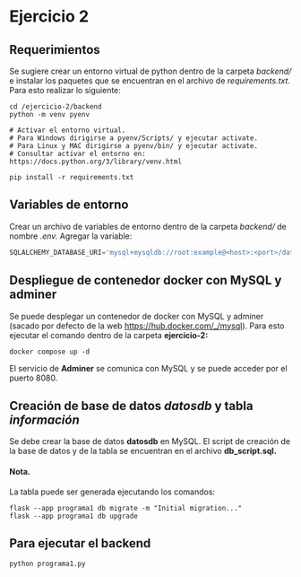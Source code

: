 # Ejercicio 2

## Requerimientos

Se sugiere crear un entorno virtual de python dentro de la carpeta _backend/_ e instalar los paquetes que se encuentran en el archivo de *requirements.txt*. Para esto realizar lo siguiente:

```console
cd /ejercicio-2/backend
python -m venv pyenv

# Activar el entorno virtual.
# Para Windows dirigirse a pyenv/Scripts/ y ejecutar activate.
# Para Linux y MAC dirigirse a pyenv/bin/ y ejecutar activate.
# Consultar activar el entorno en: https://docs.python.org/3/library/venv.html

pip install -r requirements.txt
```
## Variables de entorno
Crear un archivo de variables de entorno dentro de la carpeta _backend/_ de nombre _.env._ Agregar la variable:

```python
SQLALCHEMY_DATABASE_URI='mysql+mysqldb://root:example@<host>:<port>/datosdb'
```

## Despliegue de contenedor docker con MySQL y adminer

Se puede desplegar un contenedor de docker con MySQL y adminer (sacado por defecto de la web https://hub.docker.com/_/mysql). Para esto ejecutar el comando dentro de la carpeta **ejercicio-2:**

```console
docker compose up -d
```

El servicio de **Adminer** se comunica con MySQL y se puede acceder por el puerto 8080.

## Creación de base de datos _datosdb_ y tabla _información_

Se debe crear la base de datos **datosdb** en MySQL. El script de creación de la base de datos y de la tabla se encuentran en el archivo **db_script.sql.**

#### Nota.
La tabla puede ser generada ejecutando los comandos:

```console
flask --app programa1 db migrate -m "Initial migration..."
flask --app programa1 db upgrade
```
## Para ejecutar el backend
```console
python programa1.py
```
